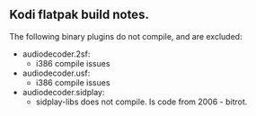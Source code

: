 
## Kodi flatpak build notes.

The following binary plugins do not compile, and are excluded:

 * audiodecoder.2sf:
   - i386 compile issues
 * audiodecoder.usf:
   - i386 compile issues
 * audiodecoder.sidplay:
   - sidplay-libs does not compile. Is code from 2006 - bitrot.



